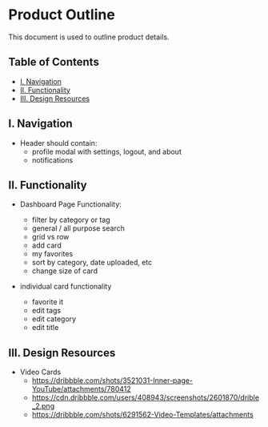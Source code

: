 # Product Outline

This document is used to outline product details.

## Table of Contents

* [I. Navigation](#i-navigation)   
* [II. Functionality](#ii-functionality)   
* [III. Design Resources](#iii-design-resources)   

## I. Navigation

* Header should contain:
  * profile modal with settings, logout, and about
  * notifications
  
## II. Functionality

* Dashboard Page Functionality:
  * filter by category or tag
  * general / all purpose search
  * grid vs row
  * add card
  * my favorites
  * sort by category, date uploaded, etc
  * change size of card
 
* individual card functionality
  * favorite it
  * edit tags
  * edit category
  * edit title
  
## III. Design Resources  

* Video Cards
  * https://dribbble.com/shots/3521031-Inner-page-YouTube/attachments/780412
  * https://cdn.dribbble.com/users/408943/screenshots/2601870/drible_2.png
  * https://dribbble.com/shots/6291562-Video-Templates/attachments
